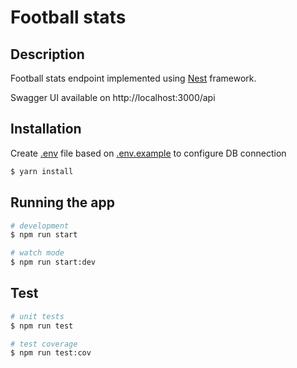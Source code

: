 # Football stats

## Description

Football stats endpoint implemented using [Nest](https://github.com/nestjs/nest) framework.

Swagger UI available on http://localhost:3000/api

## Installation

Create [.env](.env) file based on [.env.example](.env.example) to configure DB connection

```bash
$ yarn install
```

## Running the app

```bash
# development
$ npm run start

# watch mode
$ npm run start:dev
```

## Test

```bash
# unit tests
$ npm run test

# test coverage
$ npm run test:cov
```
